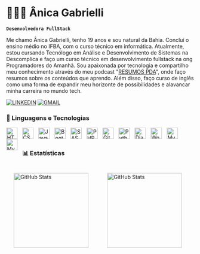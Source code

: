 # 👩🏻‍💻 Ânica Gabrielli

**`Desenvolvedora FullStack`**

Me chamo Ânica Gabrielli, tenho 19 anos e sou natural da Bahia. Concluí o ensino médio no IFBA, com o curso técnico em informática. Atualmente, estou cursando Tecnólogo em Análise e Desenvolvimento de Sistemas na Descomplica e faço um curso técnico em desenvolvimento fullstack na ong Programadores do Amanhã. Sou apaixonada por tecnologia e compartilho meu conhecimento através do meu podcast "[RESUMOS PDA](https://open.spotify.com/show/6kHpgf3PUgd5h8qIH0s0LU?si=w9CKGu-iSYKdDYU-ggfumA)", onde faço resumos sobre os conteúdos que aprendo. Além disso, faço curso de inglês como uma forma de expandir meu horizonte de possibilidades e alavancar minha carreira no mundo tech.


[![LINKEDIN](https://img.shields.io/badge/LinkedIn-0077B5?style=for-the-badge&logo=linkedin&logoColor=white)](https://www.linkedin.com/in/anica-gabrielli-pereira-santos-3b596b2bb/)
[![GMAIL](https://img.shields.io/badge/Gmail-D14836?style=for-the-badge&logo=gmail&logoColor=white)](mailto:anicagabriellips@gmail.com)

### 🤖 Linguagens e Tecnologias

<img 
    align="left" 
    alt="HTML"
    title="HTML" 
    width="30px" 
    style="padding-right: 10px;" 
    src="https://cdn.jsdelivr.net/gh/devicons/devicon@latest/icons/html5/html5-original.svg" 
/>
<img 
    align="left" 
    alt="CSS" 
    title="CSS"
    width="30px" 
    style="padding-right: 10px;" 
    src="https://cdn.jsdelivr.net/gh/devicons/devicon@latest/icons/css3/css3-original.svg" 
/>
<img 
    align="left" 
    alt="JavaScript" 
    title="JavaScript"
    width="30px" 
    style="padding-right: 10px;" 
    src="https://cdn.jsdelivr.net/gh/devicons/devicon@latest/icons/javascript/javascript-original.svg" 
/>
<img 
    align="left" 
    alt="Bootstrap"
    title="Bootstrap" 
    width="30px" 
    style="padding-right: 10px;" 
    src="https://cdn.jsdelivr.net/gh/devicons/devicon@latest/icons/bootstrap/bootstrap-original.svg" 
/>
<img 
    align="left" 
    alt="SASS" 
    title="SASS"
    width="30px" 
    style="padding-right: 10px;" 
    src="https://cdn.jsdelivr.net/gh/devicons/devicon@latest/icons/sass/sass-original.svg" 
/>
<img 
    align="left" 
    alt="PHP" 
    title="PHP"
    width="30px" 
    style="padding-right: 10px;" 
    src="https://cdn.jsdelivr.net/gh/devicons/devicon@latest/icons/php/php-original.svg" 
/>
<img 
    align="left" 
    alt="Git" 
    title="Git"
    width="30px" 
    style="padding-right: 10px;" 
    src="https://cdn.jsdelivr.net/gh/devicons/devicon@latest/icons/git/git-original.svg" 
/>
<img 
    align="left" 
    alt="Python" 
    title="Python"
    width="30px" 
    style="padding-right: 10px;" 
    src="https://cdn.jsdelivr.net/gh/devicons/devicon@latest/icons/python/python-original.svg" 
/>
<img 
    align="left" 
    alt="Django" 
    title="Django"
    width="30px" 
    style="padding-right: 10px;" 
    src="https://static-00.iconduck.com/assets.00/djangoproject-icon-256x256-d19anol5.png"
/>
<img 
    align="left" 
    alt="Wordpress" 
    title="Wordpress"
    width="30px" 
    style="padding-right: 10px;" 
    src="https://cdn-icons-png.flaticon.com/512/174/174881.png"
/>
<img 
    align="left" 
    alt="MySQL" 
    title="MySQL"
    width="30px" 
    style="padding-right: 10px;" 
    src="https://icon.icepanel.io/Technology/svg/MySQL.svg"
/>
<img 
    align="left" 
    alt="MySQL" 
    title="MySQL"
    width="30px" 
    style="padding-right: 10px;" 
    src="https://img.icons8.com/?size=100&id=hsPbhkOH4FMe&format=png&color=000000"
/>
<br>
<br>
### 📊 Estatísticas

<p>
  <img 
    align="left" 
    alt="GitHub Stats" 
    height="200" 
    style="padding-right: 10px; margin: 20px;" 
    src="https://github-readme-stats.vercel.app/api?username=AnicaGabrielli&show_icons=true&theme=tokyonight&include_all_commits=true&locale=pt-br" 
  />

<img 
      align="left" 
      alt="GitHub Stats" 
      height="200" 
      style="margin: 20px;" 
      src="https://github-readme-stats.vercel.app/api/top-langs/?username=AnicaGabrielli&theme=tokyonight&layout=compact&custom_title=Tecnologias&langs_count=9" 
  />

</p>

